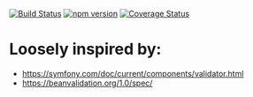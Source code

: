 [![Build Status](https://travis-ci.org/stopsopa/validator.svg?branch=v0.0.37)](https://travis-ci.org/stopsopa/validator)
[![npm version](https://badge.fury.io/js/%40stopsopa%2Fvalidator.svg)](https://badge.fury.io/js/%40stopsopa%2Fvalidator)
[![Coverage Status](https://coveralls.io/repos/github/stopsopa/validator/badge.svg?branch=v0.0.37)](https://coveralls.io/github/stopsopa/validator?branch=v0.0.37)

# Loosely inspired by:
- https://symfony.com/doc/current/components/validator.html
- https://beanvalidation.org/1.0/spec/


